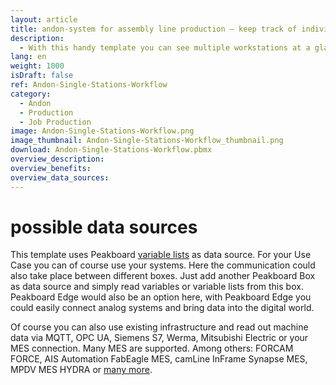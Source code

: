 ```yaml
---
layout: article
title: andon-system for assembly line production ― keep track of individual work steps on a dashboard
description: 
  - With this handy template you can see multiple workstations at a glance. This way you can trackindividual work steps, which helps to improve your processes. In addition, you can react quickly to possible problems of your workers and machine malfunctions at a workstation to efficiently minimize waste. This template can be used in production, e.g. in piece production or assembly line production, as well as in mounting. Download the template now and easily optimize production processes!
lang: en
weight: 1000
isDraft: false
ref: Andon-Single-Stations-Workflow
category:
  - Andon
  - Production
  - Job Production
image: Andon-Single-Stations-Workflow.png
image_thumbnail: Andon-Single-Stations-Workflow_thumbnail.png
download: Andon-Single-Stations-Workflow.pbmx
overview_description:
overview_benefits:
overview_data_sources:
---
```

# possible data sources
This template uses Peakboard [variable lists](https://help.peakboard.com/scripting/en-variables.html) as data source. For your Use Case you can of course use your systems. Here the communication could also take place between different boxes. Just add another Peakboard Box as data source and simply read variables or variable lists from this box. Peakboard Edge would also be an option here, with Peakboard Edge you could easily connect analog systems and bring data into the digital world. 

Of course you can also use existing infrastructure and read out machine data via MQTT, OPC UA, Siemens S7, Werma, Mitsubishi Electric or your MES connection. Many MES are supported. Among others: FORCAM FORCE, AIS Automation FabEagle MES, camLine InFrame Synapse MES, MPDV MES HYDRA or [many more](https://peakboard.com/en/product/peakboard-versions/#dataconnections).
